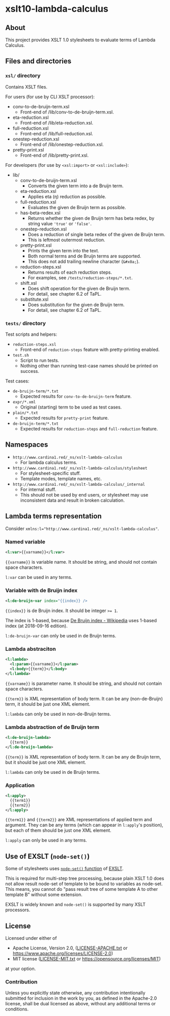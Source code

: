 # xslt10-lambda-calculus

## About

This project provides XSLT 1.0 stylesheets to evaluate terms of Lambda Calculus.

## Files and directories

### `xsl/` directory

Contains XSLT files.

For users (for use by CLI XSLT processor):

  * conv-to-de-bruijn-term.xsl
      - Front-end of /lib/conv-to-de-bruijn-term.xsl.
  * eta-reduction.xsl
      - Front-end of /lib/eta-reduction.xsl.
  * full-reduction.xsl
      - Front-end of /lib/full-reduction.xsl.
  * onestep-reduction.xsl
      - Front-end of /lib/onestep-reduction.xsl.
  * pretty-print.xsl
      - Front-end of /lib/pretty-print.xsl.

For developers (for use by `<xsl:import>` or `<xsl:include>`):

  * lib/
      + conv-to-de-bruijn-term.xsl
          - Converts the given term into a de Bruijn term.
      + eta-reduction.xsl
          - Applies eta (η) reduction as possible.
      + full-reduction.xsl
          - Evaluates the given de Bruijn term as possible.
      + has-beta-redex.xsl
          - Returns whether the given de Bruijn term has beta redex, by string
            value `'true'` or `'false'`.
      + onestep-reduction.xsl
          - Does a reduction of single beta redex of the given de Bruijn term.
          - This is leftmost outermost reduction.
      + pretty-print.xsl
          - Prints the given term into the text.
          - Both normal terms and de Bruijn terms are supported.
          - This does not add trailing newline character (`&#x0a;`).
      + reduction-steps.xsl
          - Returns results of each reduction steps.
          - For examples, see `/tests/reduction-steps/*.txt`.
      + shift.xsl
          - Does shift operation for the given de Bruijn term.
          - For detail, see chapter 6.2 of TaPL.
      + substitute.xsl
          - Does substitution for the given de Bruijn term.
          - For detail, see chapter 6.2 of TaPL.

### `tests/` directory

Test scripts and helpers:

  * `reduction-steps.xsl`
      + Front-end of `reduction-steps` feature with pretty-printing enabled.
  * `test.sh`
      + Script to run tests.
      + Nothing other than running test-case names should be printed on success.

Test cases:

  * `de-bruijn-term/*.txt`
      + Expected results for `conv-to-de-bruijn-term` feature.
  * `expr/*.xml`
      + Original (starting) term to be used as test cases.
  * `plain/*.txt`
      + Expected results for `pretty-print` feature.
  * `de-bruijn-term/*.txt`
      + Expected results for `reduction-steps` and `full-reduction` feature.


## Namespaces

  * `http://www.cardina1.red/_ns/xslt-lambda-calculus`
      + For lambda calculus terms.
  * `http://www.cardina1.red/_ns/xslt-lambda-calculus/stylesheet`
      + For stylesheet-specific stuff.
      + Template modes, template names, etc.
  * `http://www.cardina1.red/_ns/xslt-lambda-calculus/_internal`
      + For internal stuff.
      + This should not be used by end users, or stylesheet may use inconsistent
        data and result in broken calculation.

## Lambda terms representation

Consider `xmlns:l="http://www.cardina1.red/_ns/xslt-lambda-calculus"`.

### Named variable

```xml
<l:var>{{varname}}</l:var>
```

`{{varname}}` is variable name.
It should be string, and should not contain space characters.

`l:var` can be used in any terms.

### Variable with de Bruijn index

```xml
<l:de-bruijn-var index="{{index}} />
```

`{{index}}` is de Bruijn index.
It should be integer `>= 1`.

The index is 1-based, because
[De Bruijn index - Wikipedia](https://en.wikipedia.org/wiki/De_Bruijn_index)
uses 1-based index (at 2018-09-16 edition).

`l:de-bruijn-var` can only be used in de Bruijn terms.

### Lambda abstraciton

```xml
<l:lambda>
  <l:param>{{varname}}</l:param>
  <l:body>{{term}}</l:body>
</l:lambda>
```

`{{varname}}` is parameter name.
It should be string, and should not contain space characters.

`{{term}}` is XML representation of body term.
It can be any (non-de-Bruijn) term, it should be just one XML element.

`l:lambda` can only be used in non-de-Bruijn terms.

### Lambda abstraction of de Bruijn term

```xml
<l:de-bruijn-lambda>
  {{term}}
</l:de-bruijn-lambda>
```

`{{term}}` is XML representation of body term.
It can be any de Bruijn term, but it should be just one XML element.

`l:lambda` can only be used in de Bruijn terms.

### Application

```xml
<l:apply>
  {{term1}}
  {{term2}}
</l:apply>
```

`{{term1}}` and `{{term2}}` are XML representations of applied term and
argument.
They can be any terms (which can appear in `l:apply`'s position), but each of
them should be just one XML element.

`l:apply` can only be used in any terms.


## Use of EXSLT (`node-set()`)

Some of stylesheets uses
[`node-set()` function](http://exslt.org/exsl/functions/node-set/) of
[EXSLT](http://exslt.org/).

This is required for multi-step tree processing, because plain XSLT 1.0 does not
allow result node-set of template to be bound to variables as node-set.
This means, you cannot do "pass result tree of some template A to other template
B" without some extension.

EXSLT is widely known and `node-set()` is supported by many XSLT processors.

## License

Licensed under either of

* Apache License, Version 2.0, ([LICENSE-APACHE.txt](LICENSE-APACHE.txt) or
  <https://www.apache.org/licenses/LICENSE-2.0>)
* MIT license ([LICENSE-MIT.txt](LICENSE-MIT.txt) or
  <https://opensource.org/licenses/MIT>)

at your option.

### Contribution

Unless you explicitly state otherwise, any contribution intentionally submitted
for inclusion in the work by you, as defined in the Apache-2.0 license, shall be
dual licensed as above, without any additional terms or conditions.
